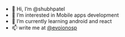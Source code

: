- 👋 Hi, I’m @shubhpatel
- 👀 I’m interested in Mobile apps development
- 🌱 I’m currently learning android and react
- 📫 write me at [@evoionosp](https://twitter.com/evoionosp)

<!---
shubhpatel/shubhpatel is a ✨ special ✨ repository because its `README.md` (this file) appears on your GitHub profile.
You can click the Preview link to take a look at your changes.
--->
